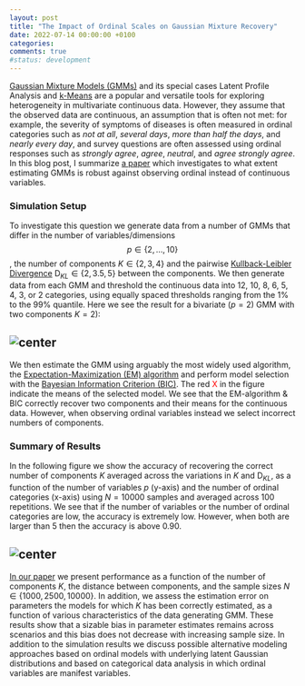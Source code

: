```yaml
---
layout: post
title: "The Impact of Ordinal Scales on Gaussian Mixture Recovery"
date: 2022-07-14 00:00:00 +0100
categories: 
comments: true
#status: development
---
```


[Gaussian Mixture Models (GMMs)](https://en.wikipedia.org/wiki/Mixture_model#Multivariate_Gaussian_mixture_model) and its special cases Latent Profile Analysis and [k-Means](https://en.wikipedia.org/wiki/K-means_clustering) are a popular and versatile tools for exploring heterogeneity in multivariate continuous data. However, they assume that the observed data are continuous, an assumption that is often not met: for example, the severity of symptoms of diseases is often measured in ordinal categories such as *not at all*, *several days*, *more than half the days*, and *nearly every day*, and survey questions are often assessed using ordinal responses such as *strongly agree*, *agree*, *neutral*, and *agree strongly agree*. In this blog post, I summarize [a paper](https://link.springer.com/article/10.3758/s13428-022-01883-8) which investigates to what extent estimating GMMs is robust against observing ordinal instead of continuous variables.

### Simulation Setup

To investigate this question we generate data from a number of GMMs that differ in the number of variables/dimensions $$p \in \{2, \dots, 10 \}$$, the number of components $K \in \{2,3,4\}$ and the pairwise [Kullback-Leibler Divergence](https://en.wikipedia.org/wiki/Kullback%E2%80%93Leibler_divergence) $\text{D}_{KL} \in \{2, 3.5, 5\}$ between the components. We then generate data from each GMM and threshold the continuous data into 12, 10, 8, 6, 5, 4, 3, or 2 categories, using equally spaced thresholds ranging from the 1% to the 99% quantile. Here we see the result for a bivariate ($p=2$) GMM with two components $K=2$):

## ![center](http://jmbh.github.io/figs/OrdinalGMM/OGMM_setup.png) 

We then estimate the GMM using arguably the most widely used algorithm, the [Expectation-Maximization (EM) algorithm](https://en.wikipedia.org/wiki/Expectation%E2%80%93maximization_algorithm) and perform model selection with the [Bayesian Information Criterion (BIC)](https://en.wikipedia.org/wiki/Bayesian_information_criterion). The red  <font color="red">X</font> in the figure indicate the means of the selected model. We see that the EM-algorithm & BIC correctly recover two components and their means for the continuous data. However, when observing ordinal variables instead we select incorrect numbers of components.

### Summary of Results

In the following figure we show the accuracy of recovering the correct number of components $K$ averaged across the variations in $K$ and $\text{D}_{KL}$, as a function of the number of variables $p$ (y-axis) and the number of ordinal categories (x-axis) using $N=10000$ samples and averaged across $100$ repetitions. We see that if the number of variables or the number of ordinal categories are low, the accuracy is extremely low. However, when both are larger than $5$ then the accuracy is above $0.90$.

## ![center](http://jmbh.github.io/figs/OrdinalGMM/OGMM_results.png) 

[In our paper](https://link.springer.com/article/10.3758/s13428-022-01883-8) we present performance as a function of the number of components $K$, the distance between components, and the sample sizes $N \in \{1000, 2500, 10000\}$. In addition, we assess the estimation error on parameters the models for which $K$ has been correctly estimated, as a function of various characteristics of the data generating GMM. These results show that a sizable bias in parameter estimates remains across scenarios and this bias does not decrease with increasing sample size. In addition to the simulation results we discuss possible alternative modeling approaches based on ordinal models with underlying latent Gaussian distributions and based on categorical data analysis in which ordinal variables are manifest variables.




